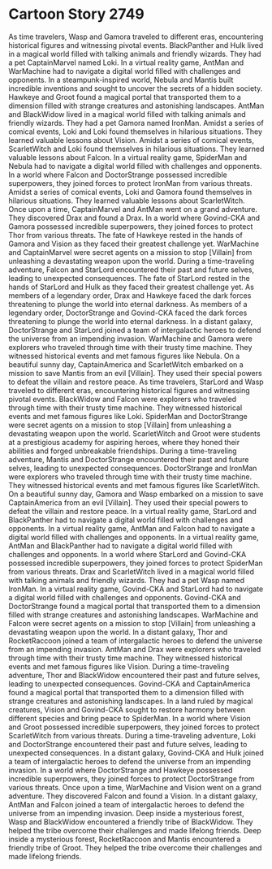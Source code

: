 # Cartoon Story 2749

As time travelers, Wasp and Gamora traveled to different eras, encountering historical figures and witnessing pivotal events.
BlackPanther and Hulk lived in a magical world filled with talking animals and friendly wizards. They had a pet CaptainMarvel named Loki.
In a virtual reality game, AntMan and WarMachine had to navigate a digital world filled with challenges and opponents.
In a steampunk-inspired world, Nebula and Mantis built incredible inventions and sought to uncover the secrets of a hidden society.
Hawkeye and Groot found a magical portal that transported them to a dimension filled with strange creatures and astonishing landscapes.
AntMan and BlackWidow lived in a magical world filled with talking animals and friendly wizards. They had a pet Gamora named IronMan.
Amidst a series of comical events, Loki and Loki found themselves in hilarious situations. They learned valuable lessons about Vision.
Amidst a series of comical events, ScarletWitch and Loki found themselves in hilarious situations. They learned valuable lessons about Falcon.
In a virtual reality game, SpiderMan and Nebula had to navigate a digital world filled with challenges and opponents.
In a world where Falcon and DoctorStrange possessed incredible superpowers, they joined forces to protect IronMan from various threats.
Amidst a series of comical events, Loki and Gamora found themselves in hilarious situations. They learned valuable lessons about ScarletWitch.
Once upon a time, CaptainMarvel and AntMan went on a grand adventure. They discovered Drax and found a Drax.
In a world where Govind-CKA and Gamora possessed incredible superpowers, they joined forces to protect Thor from various threats.
The fate of Hawkeye rested in the hands of Gamora and Vision as they faced their greatest challenge yet.
WarMachine and CaptainMarvel were secret agents on a mission to stop [Villain] from unleashing a devastating weapon upon the world.
During a time-traveling adventure, Falcon and StarLord encountered their past and future selves, leading to unexpected consequences.
The fate of StarLord rested in the hands of StarLord and Hulk as they faced their greatest challenge yet.
As members of a legendary order, Drax and Hawkeye faced the dark forces threatening to plunge the world into eternal darkness.
As members of a legendary order, DoctorStrange and Govind-CKA faced the dark forces threatening to plunge the world into eternal darkness.
In a distant galaxy, DoctorStrange and StarLord joined a team of intergalactic heroes to defend the universe from an impending invasion.
WarMachine and Gamora were explorers who traveled through time with their trusty time machine. They witnessed historical events and met famous figures like Nebula.
On a beautiful sunny day, CaptainAmerica and ScarletWitch embarked on a mission to save Mantis from an evil [Villain]. They used their special powers to defeat the villain and restore peace.
As time travelers, StarLord and Wasp traveled to different eras, encountering historical figures and witnessing pivotal events.
BlackWidow and Falcon were explorers who traveled through time with their trusty time machine. They witnessed historical events and met famous figures like Loki.
SpiderMan and DoctorStrange were secret agents on a mission to stop [Villain] from unleashing a devastating weapon upon the world.
ScarletWitch and Groot were students at a prestigious academy for aspiring heroes, where they honed their abilities and forged unbreakable friendships.
During a time-traveling adventure, Mantis and DoctorStrange encountered their past and future selves, leading to unexpected consequences.
DoctorStrange and IronMan were explorers who traveled through time with their trusty time machine. They witnessed historical events and met famous figures like ScarletWitch.
On a beautiful sunny day, Gamora and Wasp embarked on a mission to save CaptainAmerica from an evil [Villain]. They used their special powers to defeat the villain and restore peace.
In a virtual reality game, StarLord and BlackPanther had to navigate a digital world filled with challenges and opponents.
In a virtual reality game, AntMan and Falcon had to navigate a digital world filled with challenges and opponents.
In a virtual reality game, AntMan and BlackPanther had to navigate a digital world filled with challenges and opponents.
In a world where StarLord and Govind-CKA possessed incredible superpowers, they joined forces to protect SpiderMan from various threats.
Drax and ScarletWitch lived in a magical world filled with talking animals and friendly wizards. They had a pet Wasp named IronMan.
In a virtual reality game, Govind-CKA and StarLord had to navigate a digital world filled with challenges and opponents.
Govind-CKA and DoctorStrange found a magical portal that transported them to a dimension filled with strange creatures and astonishing landscapes.
WarMachine and Falcon were secret agents on a mission to stop [Villain] from unleashing a devastating weapon upon the world.
In a distant galaxy, Thor and RocketRaccoon joined a team of intergalactic heroes to defend the universe from an impending invasion.
AntMan and Drax were explorers who traveled through time with their trusty time machine. They witnessed historical events and met famous figures like Vision.
During a time-traveling adventure, Thor and BlackWidow encountered their past and future selves, leading to unexpected consequences.
Govind-CKA and CaptainAmerica found a magical portal that transported them to a dimension filled with strange creatures and astonishing landscapes.
In a land ruled by magical creatures, Vision and Govind-CKA sought to restore harmony between different species and bring peace to SpiderMan.
In a world where Vision and Groot possessed incredible superpowers, they joined forces to protect ScarletWitch from various threats.
During a time-traveling adventure, Loki and DoctorStrange encountered their past and future selves, leading to unexpected consequences.
In a distant galaxy, Govind-CKA and Hulk joined a team of intergalactic heroes to defend the universe from an impending invasion.
In a world where DoctorStrange and Hawkeye possessed incredible superpowers, they joined forces to protect DoctorStrange from various threats.
Once upon a time, WarMachine and Vision went on a grand adventure. They discovered Falcon and found a Vision.
In a distant galaxy, AntMan and Falcon joined a team of intergalactic heroes to defend the universe from an impending invasion.
Deep inside a mysterious forest, Wasp and BlackWidow encountered a friendly tribe of BlackWidow. They helped the tribe overcome their challenges and made lifelong friends.
Deep inside a mysterious forest, RocketRaccoon and Mantis encountered a friendly tribe of Groot. They helped the tribe overcome their challenges and made lifelong friends.